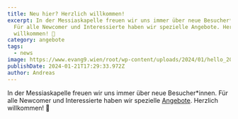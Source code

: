 ```yaml
---
title: Neu hier? Herzlich willkommen!
excerpt: In der Messiaskapelle freuen wir uns immer über neue Besucher*innen.
  Für alle Newcomer und Interessierte haben wir spezielle Angebote. Herzlich
  willkommen! 🙂
category: angebote
tags:
  - news
image: https://www.evang9.wien/root/wp-content/uploads/2024/01/hello_200.jpg
publishDate: 2024-01-21T17:29:33.972Z
author: Andreas
---
```


In der Messiaskapelle freuen wir uns immer über neue Besucher\*innen. Für alle Newcomer und Interessierte haben wir spezielle [Angebote](/pages/angebote/angebote#neuindergemeinde). Herzlich willkommen! 🙂
